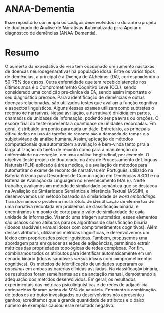 # ANAA-Dementia
Esse repositório contempla os códigos desenvolvidos no durante o projeto de doutorado de **A**nálise de **N**arrativas **A**utomatizada para **A**poiar o diagnóstico de demências (ANAA-Dementia).

# Resumo
O aumento da expectativa de vida tem ocasionado um aumento nas taxas de doenças neurodegenarativas na população idosa. Entre os vários tipos de demências, a principal é a Doença de Alzheimer (DA), correspondendo a 50-75% dos casos. Outra enfermidade que tem recebido atenção nos últimos anos é o Comprometimento Cognitivo Leve (CCL), sendo considerado uma condição pré-clínica da DA, sendo assim importante o seu diagnóstico precoce. Para a identificação de demências e outras doenças relacionadas, são utilizados testes que avaliam a função cognitiva e aspectos linguísticos. Alguns desses exames utilizam como subtestes o reconto de narrativas. Nessa avaliação, a narrativa é dividida em partes, chamadas de unidades de informação, podendo ser palavras ou orações. O escore final do teste representa a quantidade de unidades recordadas. Em geral, é atribuído um ponto para cada unidade. Entretanto, as principais dificuldades no uso de tarefas de reconto são a demanda de tempo e a subjetividade da análise humana.
Assim, aplicação de métodos computacionais que automatizem a avaliação é bem-vinda tanto para a larga utilização da tarefa de reconto como para a manutenção da uniformidade na correção, em uma análise longitudinal, por exemplo.
O objetivo deste projeto de doutorado, na área de Processamento de Línguas Naturais (PLN) aplicado à área médica, é a avaliação de métodos para automatizar o exame de reconto de narrativas em Português, utilizado na Bateria Arizona para Desordens de Comunicação em Demências *ABCD* e na Bateria de Avaliação da Linguagem no Envelhecimento (BALE).
Neste trabalho, avaliamos um  método de similaridade semântica que se destacou na Avaliação de Similaridade Semântica e Inferência Textual (ASSIN), e desenvolvemos um método baseado na similaridade de *word embeddings*. Transformamos o problema multirrótulo de identificação de elementos de uma narrativa recontada em problemas de classificação binária, e encontramos um ponto de corte para o valor de similaridade de cada unidade de informação. Visando uma triagem automática, esses elementos são usados como atributos para os algoritmos de classificação binária (idosos saudáveis *versus* idosos com comprometimentos cognitivos). Além desses atributos, utilizamos métricas linguísticas, e desenvolvemos um léxico com propriedades psicolinguísticas. Também, propusemos uma abordagem para enriquecer as redes de adjacências, permitindo extrair métricas das propriedades topológicas de redes complexas. Por fim, combinamos todos os atributos para identificar automaticamente em um cenário binário (idosos saudáveis *versus* idosos com comprometimentos cognitivos).
Os métodos de identificação de unidades superaram os *baselines* em ambas as baterias clínicas avaliadas. Na classificação binária, os resultados foram semelhantes aos da anotação manual, demostrando a adequação dos métodos desenvolvidos.
Em geral, os resultados experimentais das métricas psicolinguísticas e de redes de adjacência enriquecidas ficaram acima de 50% de acurácia. Entretanto a combinação de todos os atributos investigados ou desenvolvidos não apresentou ganhos; acreditamos que a grande quantidade de atributos e o baixo número de exemplos causou esse resultado negativo.
